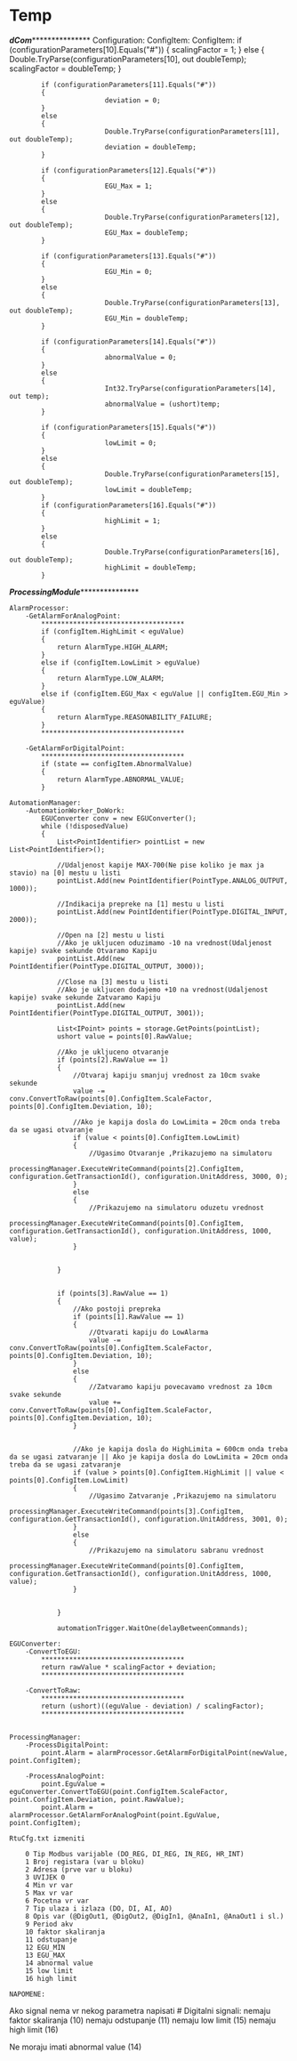 # Temp

 *********dCom************************ 
Configuration:
    ConfigItem:
        ConfigItem:
            if (configurationParameters[10].Equals("#"))
            {
                            scalingFactor = 1;
            }
            else
            {
                            Double.TryParse(configurationParameters[10], out doubleTemp);
                            scalingFactor = doubleTemp;
            }


            if (configurationParameters[11].Equals("#"))
            {
                            deviation = 0;
            }
            else
            {
                            Double.TryParse(configurationParameters[11], out doubleTemp);
                            deviation = doubleTemp;
            }

            if (configurationParameters[12].Equals("#"))
            {
                            EGU_Max = 1;
            }
            else
            {
                            Double.TryParse(configurationParameters[12], out doubleTemp);
                            EGU_Max = doubleTemp;
            }

            if (configurationParameters[13].Equals("#"))
            {
                            EGU_Min = 0;
            }
            else
            {
                            Double.TryParse(configurationParameters[13], out doubleTemp);
                            EGU_Min = doubleTemp;
            }

            if (configurationParameters[14].Equals("#"))
            {
                            abnormalValue = 0;
            }
            else
            {
                            Int32.TryParse(configurationParameters[14], out temp);
                            abnormalValue = (ushort)temp;
            }

            if (configurationParameters[15].Equals("#"))
            {
                            lowLimit = 0;
            }
            else
            {
                            Double.TryParse(configurationParameters[15], out doubleTemp);
                            lowLimit = doubleTemp;
            }
            if (configurationParameters[16].Equals("#"))
            {
                            highLimit = 1;
            }
            else
            {
                            Double.TryParse(configurationParameters[16], out doubleTemp);
                            highLimit = doubleTemp;
            }
 



*********ProcessingModule************************ 
 
    AlarmProcessor:
        -GetAlarmForAnalogPoint:
            ************************************
            if (configItem.HighLimit < eguValue)
            {
                return AlarmType.HIGH_ALARM;
            }
            else if (configItem.LowLimit > eguValue)
            {
                return AlarmType.LOW_ALARM;
            }
            else if (configItem.EGU_Max < eguValue || configItem.EGU_Min > eguValue)
            {
                return AlarmType.REASONABILITY_FAILURE;
            }
            ************************************

        -GetAlarmForDigitalPoint:
            ************************************
            if (state == configItem.AbnormalValue)
            {
                return AlarmType.ABNORMAL_VALUE;
            }

    AutomationManager:
        -AutomationWorker_DoWork:
            EGUConverter conv = new EGUConverter();
            while (!disposedValue)
            {
                List<PointIdentifier> pointList = new List<PointIdentifier>();

                //Udaljenost kapije MAX-700(Ne pise koliko je max ja stavio) na [0] mestu u listi
                pointList.Add(new PointIdentifier(PointType.ANALOG_OUTPUT, 1000));

                //Indikacija prepreke na [1] mestu u listi
                pointList.Add(new PointIdentifier(PointType.DIGITAL_INPUT, 2000));

                //Open na [2] mestu u listi
                //Ako je ukljucen oduzimamo -10 na vrednost(Udaljenost kapije) svake sekunde Otvaramo Kapiju
                pointList.Add(new PointIdentifier(PointType.DIGITAL_OUTPUT, 3000));

                //Close na [3] mestu u listi
                //Ako je ukljucen dodajemo +10 na vrednost(Udaljenost kapije) svake sekunde Zatvaramo Kapiju
                pointList.Add(new PointIdentifier(PointType.DIGITAL_OUTPUT, 3001));

                List<IPoint> points = storage.GetPoints(pointList);
                ushort value = points[0].RawValue;

                //Ako je ukljuceno otvaranje
                if (points[2].RawValue == 1)
                {
                    //Otvaraj kapiju smanjuj vrednost za 10cm svake sekunde
                    value -= conv.ConvertToRaw(points[0].ConfigItem.ScaleFactor, points[0].ConfigItem.Deviation, 10);

                    //Ako je kapija dosla do LowLimita = 20cm onda treba da se ugasi otvaranje
                    if (value < points[0].ConfigItem.LowLimit)
                    {
                        //Ugasimo Otvaranje ,Prikazujemo na simulatoru
                        processingManager.ExecuteWriteCommand(points[2].ConfigItem, configuration.GetTransactionId(), configuration.UnitAddress, 3000, 0);
                    }
                    else
                    {
                        //Prikazujemo na simulatoru oduzetu vrednost
                        processingManager.ExecuteWriteCommand(points[0].ConfigItem, configuration.GetTransactionId(), configuration.UnitAddress, 1000, value);
                    }
                                
                                
                }


                if (points[3].RawValue == 1)
                {
                    //Ako postoji prepreka
                    if (points[1].RawValue == 1)
                    {
                        //Otvarati kapiju do LowAlarma
                        value -= conv.ConvertToRaw(points[0].ConfigItem.ScaleFactor, points[0].ConfigItem.Deviation, 10);
                    }
                    else
                    {
                        //Zatvaramo kapiju povecavamo vrednost za 10cm svake sekunde
                        value += conv.ConvertToRaw(points[0].ConfigItem.ScaleFactor, points[0].ConfigItem.Deviation, 10);
                    }


                    //Ako je kapija dosla do HighLimita = 600cm onda treba da se ugasi zatvaranje || Ako je kapija dosla do LowLimita = 20cm onda treba da se ugasi zatvaranje
                    if (value > points[0].ConfigItem.HighLimit || value < points[0].ConfigItem.LowLimit)
                    {
                        //Ugasimo Zatvaranje ,Prikazujemo na simulatoru
                        processingManager.ExecuteWriteCommand(points[3].ConfigItem, configuration.GetTransactionId(), configuration.UnitAddress, 3001, 0);
                    }
                    else
                    {
                        //Prikazujemo na simulatoru sabranu vrednost
                        processingManager.ExecuteWriteCommand(points[0].ConfigItem, configuration.GetTransactionId(), configuration.UnitAddress, 1000, value);
                    }


                }

                automationTrigger.WaitOne(delayBetweenCommands);

    EGUConverter:
        -ConvertToEGU:
            ************************************
            return rawValue * scalingFactor + deviation;
            ************************************
        
        -ConvertToRaw:
            ************************************
            return (ushort)((eguValue - deviation) / scalingFactor);
            ************************************

        
    ProcessingManager:
        -ProcessDigitalPoint:
            point.Alarm = alarmProcessor.GetAlarmForDigitalPoint(newValue, point.ConfigItem);
        
        -ProcessAnalogPoint:
            point.EguValue = eguConverter.ConvertToEGU(point.ConfigItem.ScaleFactor, point.ConfigItem.Deviation, point.RawValue);
            point.Alarm = alarmProcessor.GetAlarmForAnalogPoint(point.EguValue, point.ConfigItem);

    RtuCfg.txt izmeniti

        0 Tip Modbus varijable (DO_REG, DI_REG, IN_REG, HR_INT)
        1 Broj registara (var u bloku)
        2 Adresa (prve var u bloku)
        3 UVIJEK 0
        4 Min vr var
        5 Max vr var
        6 Pocetna vr var
        7 Tip ulaza i izlaza (DO, DI, AI, AO)
        8 Opis var (@DigOut1, @DigOut2, @DigIn1, @AnaIn1, @AnaOut1 i sl.)
        9 Period akv 
        10 faktor skaliranja
        11 odstupanje
        12 EGU_MIN
        13 EGU_MAX
        14 abnormal value
        15 low limit
        16 high limit

    NAPOMENE:
        
Ako signal nema vr nekog parametra napisati #
Digitalni signali:
nemaju faktor skaliranja (10)
nemaju odstupanje (11)
nemaju low limit (15)
nemaju high limit (16)

Ne moraju imati abnormal value (14)
